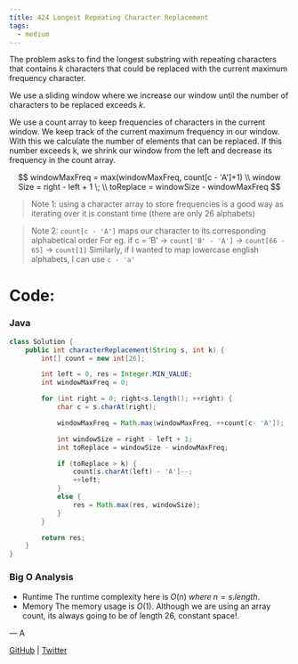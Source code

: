 ```yaml
---
title: 424 Longest Repeating Character Replacement
tags:
  - medium
---
```


The problem asks to find the longest substring with repeating characters that contains $k$ characters that could be replaced with the current maximum frequency character.

We use a sliding window where we increase our window until the number of characters to be replaced exceeds $k$.

We use a count array to keep frequencies of characters in the current window. We keep track of the current maximum frequency in our window. With this we calculate the number of elements that can be replaced. If this number exceeds k, we shrink our window from the left and decrease its frequency in the count array.

$$
windowMaxFreq = max(windowMaxFreq, count[c - 'A']+1)
\\
window Size = right - left + 1 \;
\\
toReplace = windowSize - windowMaxFreq
$$

> Note 1: using a character array to store frequencies is a good way as iterating over it is constant time (there are only 26 alphabets)

> Note 2: `count[c - 'A']` maps our character to its corresponding alphabetical order
> For eg. if c = ‘B’ → `count['B' - 'A']` → `count[66 - 65]` → `count[1]`
> Similarly, if I wanted to map lowercase english alphabets, I can use `c - 'a'`

# Code:

### Java

```java
class Solution {
    public int characterReplacement(String s, int k) {
        int[] count = new int[26];

        int left = 0, res = Integer.MIN_VALUE;
        int windowMaxFreq = 0;

        for (int right = 0; right<s.length(); ++right) {
            char c = s.charAt(right);

            windowMaxFreq = Math.max(windowMaxFreq, ++count[c- 'A']);

            int windowSize = right - left + 1;
            int toReplace = windowSize - windowMaxFreq;

            if (toReplace > k) {
                count[s.charAt(left) - 'A']--;
                ++left;
            }
            else {
                res = Math.max(res, windowSize);
            }
        }

        return res;
    }
}
```

### Big O Analysis

- Runtime
  The runtime complexity here is $O(n) \; where \; n=s.length$.
- Memory
  The memory usage is $O(1)$. Although we are using an array count, its always going to be of length 26, constant space!.

— A

[GitHub](https://github.com/athkdev) | [Twitter](https://twitter.com/athkdev)
